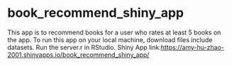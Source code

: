 # book_recommend_shiny_app
This app is to recommend books for a user who rates at least 5 books on the app.
To run this app on your local machine, download files include datasets. Run the server.r in RStudio.
Shiny App link:https://amy-hu-zhao-2001.shinyapps.io/book_recommend_shiny_app/
